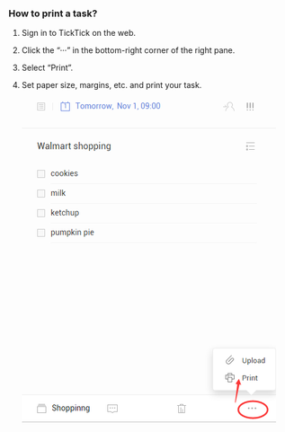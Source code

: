 ### How to print a task?

1. Sign in to TickTick on the web.

2. Click the “···” in the bottom-right corner of the right pane.

3. Select “Print”.

4. Set paper size, margins, etc. and print your task.  
![](print.png)

